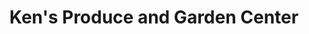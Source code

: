 ---
title: "Ken's Produce and Garden Center"
url: /garner/kens-produce-and-garden-center/
shop: greengrocer
---
